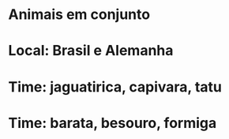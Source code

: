 # Animais em conjunto

# Local: Brasil e Alemanha
# Time: jaguatirica, capivara, tatu
# Time: barata, besouro, formiga
